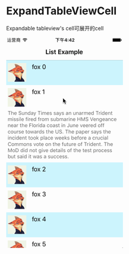 # ExpandTableViewCell
Expandable tableview's cell可展开的cell


![Alt Text](https://github.com/sjcode/ExpandTableViewCell/blob/master/demo.gif)
